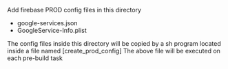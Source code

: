 Add firebase PROD config files in this directory
 - google-services.json
 - GoogleService-Info.plist
 
  The config files inside this directory will be copied by a sh program located inside a file 
  named [create_prod_config] 
  The above file will be executed on each pre-build task